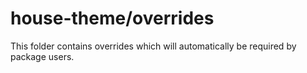 # house-theme/overrides

This folder contains overrides which will automatically be required by package users.
